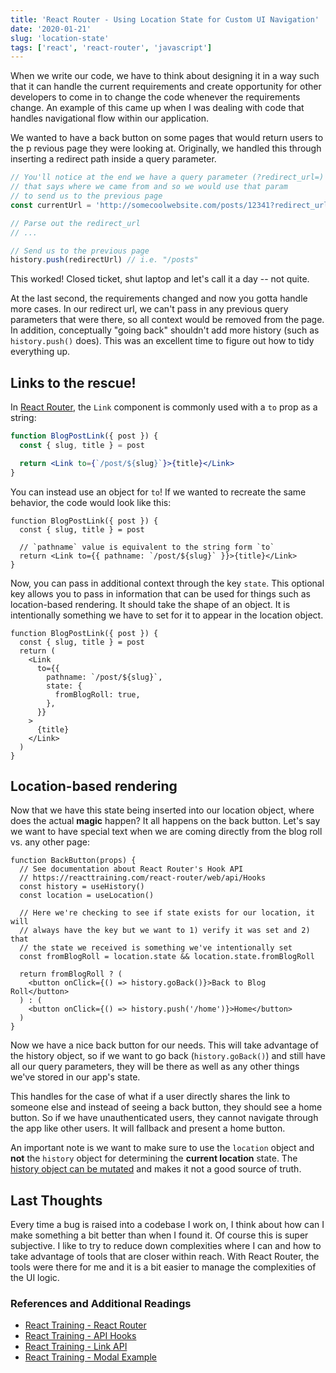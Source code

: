 ```yaml
---
title: 'React Router - Using Location State for Custom UI Navigation'
date: '2020-01-21'
slug: 'location-state'
tags: ['react', 'react-router', 'javascript']
---
```


When we write our code, we have to think about designing it in a way such that
it can handle the current requirements and create opportunity for other developers to
come in to change the code whenever the requirements change. An example of this
came up when I was dealing with code that handles navigational flow within our
application.

We wanted to have a back button on some pages that would return users to the p
revious page they were looking at. Originally, we handled this through inserting
a redirect path inside a query parameter.

```js
// You'll notice at the end we have a query parameter (?redirect_url=)
// that says where we came from and so we would use that param
// to send us to the previous page
const currentUrl = 'http://somecoolwebsite.com/posts/12341?redirect_url=/posts'

// Parse out the redirect_url
// ...

// Send us to the previous page
history.push(redirectUrl) // i.e. "/posts"
```

This worked! Closed ticket, shut laptop and let's call it a day -- not quite.

At the last second, the requirements changed and now you gotta handle more cases.
In our redirect url, we can't pass in any previous query parameters that were there,
so all context would be removed from the page. In addition, conceptually "going back"
shouldn't add more history (such as `history.push()` does). This was an excellent
time to figure out how to tidy everything up.

## Links to the rescue!

In [React Router][react router], the `Link` component is commonly used with a `to`
prop as a string:

```jsx
function BlogPostLink({ post }) {
  const { slug, title } = post

  return <Link to={`/post/${slug}`}>{title}</Link>
}
```

You can instead use an object for `to`! If we wanted to recreate the same
behavior, the code would look like this:

```jsx{5}
function BlogPostLink({ post }) {
  const { slug, title } = post

  // `pathname` value is equivalent to the string form `to`
  return <Link to={{ pathname: `/post/${slug}` }}>{title}</Link>
}
```

Now, you can pass in additional context through the key `state`.
This optional key allows you to pass in information that can be used for things
such as location-based rendering. It should take the shape of an object.
It is intentionally something we have to set for it to appear in the location object.

```jsx{7-9}
function BlogPostLink({ post }) {
  const { slug, title } = post
  return (
    <Link
      to={{
        pathname: `/post/${slug}`,
        state: {
          fromBlogRoll: true,
        },
      }}
    >
      {title}
    </Link>
  )
}
```

## Location-based rendering

Now that we have this state being inserted into our location object, where does
the actual **magic** happen? It all happens on the back button. Let's
say we want to have special text when we are coming directly from the blog
roll vs. any other page:

```jsx{10}
function BackButton(props) {
  // See documentation about React Router's Hook API
  // https://reacttraining.com/react-router/web/api/Hooks
  const history = useHistory()
  const location = useLocation()

  // Here we're checking to see if state exists for our location, it will
  // always have the key but we want to 1) verify it was set and 2) that
  // the state we received is something we've intentionally set
  const fromBlogRoll = location.state && location.state.fromBlogRoll

  return fromBlogRoll ? (
    <button onClick={() => history.goBack()}>Back to Blog Roll</button>
  ) : (
    <button onClick={() => history.push('/home')}>Home</button>
  )
}
```

Now we have a nice back button for our needs. This will take advantage of the history
object, so if we want to go back (`history.goBack()`) and still have all our query parameters, they will be there as well as any other things we've stored in our app's state.

This handles for the case of what if a user directly shares the link to someone else
and instead of seeing a back button, they should see a home button. So if we have
unauthenticated users, they cannot navigate through the app like other users. It will
fallback and present a home button.

An important note is we want to make sure to use the `location` object and **not**
the `history` object for determining the **current location** state.
The [history object can be mutated][history documentation] and
makes it not a good source of truth.

## Last Thoughts

Every time a bug is raised into a codebase I work on, I think about how can I make
something a bit better than when I found it. Of course this is super subjective.
I like to try to reduce down complexities where I can and how to take advantage
of tools that are closer within reach. With React Router, the tools were there for
me and it is a bit easier to manage the complexities of the UI logic.

### References and Additional Readings

- [React Training - React Router][react router]
- [React Training - API Hooks](https://reacttraining.com/react-router/web/api/Hooks)
- [React Training - Link API](https://reacttraining.com/react-router/web/api/Link/to-object)
- [React Training - Modal Example](https://reacttraining.com/react-router/web/example/modal-gallery)

[history documentation]: https://reacttraining.com/react-router/web/api/history/history-is-mutable
[react router]: https://reacttraining.com/react-router/web/guides/quick-start
